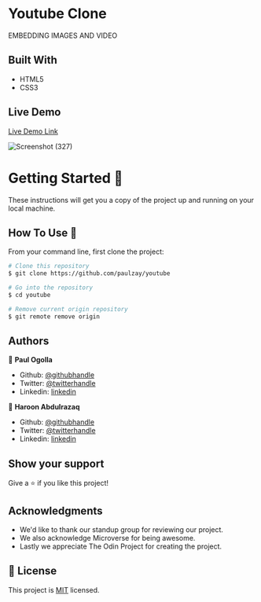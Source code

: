 # Youtube Clone

 EMBEDDING IMAGES AND VIDEO
    

## Built With

- HTML5
- CSS3

## Live Demo

[Live Demo Link](https://paulzay.github.io/youtube/)

![Screenshot (327)](https://user-images.githubusercontent.com/29974825/80791827-8b363a00-8b9b-11ea-9d90-89618b15749d.png) 

# Getting Started 🚀

These instructions will get you a copy of the project up and running on your local machine.

## How To Use 🔧

From your command line, first clone the project:

```bash
# Clone this repository
$ git clone https://github.com/paulzay/youtube

# Go into the repository
$ cd youtube

# Remove current origin repository
$ git remote remove origin
```

## Authors

👤 **Paul Ogolla**

- Github: [@githubhandle](https://github.com/paulzay)
- Twitter: [@twitterhandle](https://twitter.com/_paulzay_)
- Linkedin: [linkedin](https://linkedin.com/in/paulogolla)


👤 **Haroon Abdulrazaq**

- Github: [@githubhandle](https://github.com/Haroonabdulrazaq)
- Twitter: [@twitterhandle](https://twitter.com/hanq_o)
- Linkedin: [linkedin](https://www.linkedin.com/in/haroonabdulrazaq)

## Show your support

Give a ⭐️ if you like this project!

## Acknowledgments

- We'd like to thank our standup group for reviewing our project.
- We also acknowledge Microverse for being awesome.
- Lastly we appreciate The Odin Project for creating the project.

## 📝 License

This project is [MIT](lic.url) licensed.
